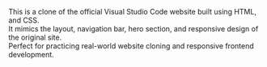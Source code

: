 This is a clone of the official Visual Studio Code website built using HTML, and CSS.  
It mimics the layout, navigation bar, hero section, and responsive design of the original site.  
Perfect for practicing real-world website cloning and responsive frontend development.
